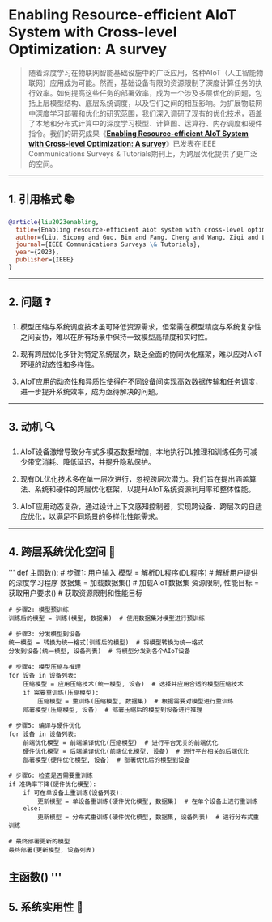 # Enabling Resource-efficient AIoT System with Cross-level Optimization: A survey

> 随着深度学习在物联网智能基础设施中的广泛应用，各种AIoT（人工智能物联网）应用成为可能。然而，基础设备有限的资源限制了深度计算任务的执行效率。如何提高这些任务的部署效率，成为一个涉及多层优化的问题，包括上层模型结构、底层系统调度，以及它们之间的相互影响。为扩展物联网中深度学习部署和优化的研究范围，我们深入调研了现有的优化技术，涵盖了本地和分布式计算中的深度学习模型、计算图、运算符、内存调度和硬件指令。我们的研究成果《**[Enabling Resource-efficient AIoT System with Cross-level Optimization: A survey](https://ieeexplore.ieee.org/document/10265028)**》已发表在IEEE Communications Surveys & Tutorials期刊上，为跨层优化提供了更广泛的空间。

---

## 1. 引用格式 📚

```bibtex
@article{liu2023enabling,
  title={Enabling resource-efficient aiot system with cross-level optimization: A survey},
  author={Liu, Sicong and Guo, Bin and Fang, Cheng and Wang, Ziqi and Luo, Shiyan and Zhou, Zimu and Yu, Zhiwen},
  journal={IEEE Communications Surveys \& Tutorials},
  year={2023},
  publisher={IEEE}
}
```

---

## 2. 问题 ❓

1. 模型压缩与系统调度技术虽可降低资源需求，但常需在模型精度与系统复杂性之间妥协，难以在所有场景中保持一致模型高精度和实时性。

2. 现有跨层优化多针对特定系统层次，缺乏全面的协同优化框架，难以应对AIoT环境的动态性和多样性。

3. AIoT应用的动态性和异质性使得在不同设备间实现高效数据传输和任务调度，进一步提升系统效率，成为亟待解决的问题。
---

## 3. 动机 🔍

1. AIoT设备激增导致分布式多模态数据增加，本地执行DL推理和训练任务可减少带宽消耗、降低延迟，并提升隐私保护。

2. 现有DL优化技术多在单一层次进行，忽视跨层次潜力。我们旨在提出涵盖算法、系统和硬件的跨层优化框架，以提升AIoT系统资源利用率和整体性能。

3. AIoT应用动态复杂，通过设计上下文感知控制器，实现跨设备、跨层次的自适应优化，以满足不同场景的多样化性能需求。

---

## 4. 跨层系统优化空间 🚀

'''
def 主函数():
    # 步骤1: 用户输入
    模型 = 解析DL程序(DL程序)  # 解析用户提供的深度学习程序
    数据集 = 加载数据集()       # 加载AIoT数据集
    资源限制, 性能目标 = 获取用户要求()  # 获取资源限制和性能目标

    # 步骤2: 模型预训练
    训练后的模型 = 训练(模型, 数据集)  # 使用数据集对模型进行预训练

    # 步骤3: 分发模型到设备
    统一模型 = 转换为统一格式(训练后的模型)  # 将模型转换为统一格式
    分发到设备(统一模型, 设备列表)  # 将模型分发到各个AIoT设备

    # 步骤4: 模型压缩与推理
    for 设备 in 设备列表:
        压缩模型 = 应用压缩技术(统一模型, 设备)  # 选择并应用合适的模型压缩技术
        if 需要重训练(压缩模型):
            压缩模型 = 重训练(压缩模型, 数据集)  # 根据需要对模型进行重训练
        部署模型(压缩模型, 设备)  # 部署压缩后的模型到设备进行推理

    # 步骤5: 编译与硬件优化
    for 设备 in 设备列表:
        前端优化模型 = 前端编译优化(压缩模型)  # 进行平台无关的前端优化
        硬件优化模型 = 后端编译优化(前端优化模型, 设备)  # 进行平台相关的后端优化
        部署模型(硬件优化模型, 设备)  # 部署优化后的模型到设备

    # 步骤6: 检查是否需要重训练
    if 准确率下降(硬件优化模型):
        if 可在单设备上重训练(设备列表):
            更新模型 = 单设备重训练(硬件优化模型, 数据集)  # 在单个设备上进行重训练
        else:
            更新模型 = 分布式重训练(硬件优化模型, 数据集, 设备列表)  # 进行分布式重训练
    
    # 最终部署更新的模型
    最终部署(更新模型, 设备列表)

主函数()
'''
---

## 5. 系统实用性 🔧




